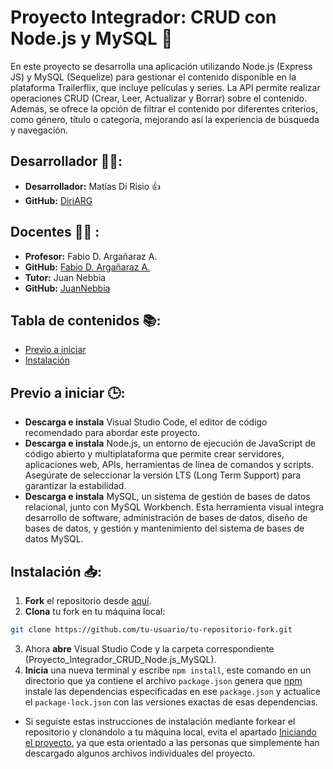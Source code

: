 # Proyecto Integrador: CRUD con Node.js y MySQL 🧐
En este proyecto se desarrolla una aplicación utilizando Node.js (Express JS) y MySQL (Sequelize) para gestionar el contenido disponible en la plataforma Trailerflix, que incluye películas y series. La API permite realizar operaciones CRUD (Crear, Leer, Actualizar y Borrar) sobre el contenido. Además, se ofrece la opción de filtrar el contenido por diferentes criterios, como género, título o categoría, mejorando así la experiencia de búsqueda y navegación.

## Desarrollador 👨‍💻:
- **Desarrollador:** Matías Di Risio 👍
- **GitHub:** [DiriARG](https://github.com/DiriARG)

## Docentes 👨‍🏫 :
- **Profesor:** Fabio D. Argañaraz A.
- **GitHub:** [Fabio D. Argañaraz A.](https://github.com/FabioDrizZt)
- **Tutor:** Juan Nebbia
- **GitHub:** [JuanNebbia](https://github.com/JuanNebbia)

## Tabla de contenidos 📚:
- [Previo a iniciar](#previo-a-iniciar-)
- [Instalación](#instalación-)

## Previo a iniciar 🕒:
- **Descarga e instala** Visual Studio Code, el editor de código recomendado para abordar este proyecto.
- **Descarga e instala** Node.js, un entorno de ejecución de JavaScript de código abierto y multiplataforma que permite crear servidores, aplicaciones web, APIs, herramientas de línea de comandos y scripts. Asegúrate de seleccionar la versión LTS (Long Term Support) para garantizar la estabilidad.
- **Descarga e instala** MySQL, un sistema de gestión de bases de datos relacional, junto con MySQL Workbench. Esta herramienta visual integra desarrollo de software, administración de bases de datos, diseño de bases de datos, y gestión y mantenimiento del sistema de bases de datos MySQL.

## Instalación 📥:
1. **Fork** el repositorio desde [aquí](https://github.com/DiriARG/Proyecto_Integrador_CRUD_Node.js_MySQL/fork).
2. **Clona** tu fork en tu máquina local:
```bash
git clone https://github.com/tu-usuario/tu-repositorio-fork.git
```
3. Ahora **abre** Visual Studio Code y la carpeta correspondiente (Proyecto_Integrador_CRUD_Node.js_MySQL).
4. **Inicia** una nueva terminal y escribe `npm install`, este comando en un directorio que ya contiene el archivo `package.json` genera que <u>npm</u> instale las dependencias especificadas en ese `package.json` y actualice el `package-lock.json` con las versiones exactas de esas dependencias.
- Si seguiste estas instrucciones de instalación mediante forkear el repositorio y clonandolo a tu máquina local, evita el apartado [Iniciando el proyecto](#iniciando-el-proyecto-), ya que esta orientado a las personas que simplemente han descargado algunos archivos individuales del proyecto.